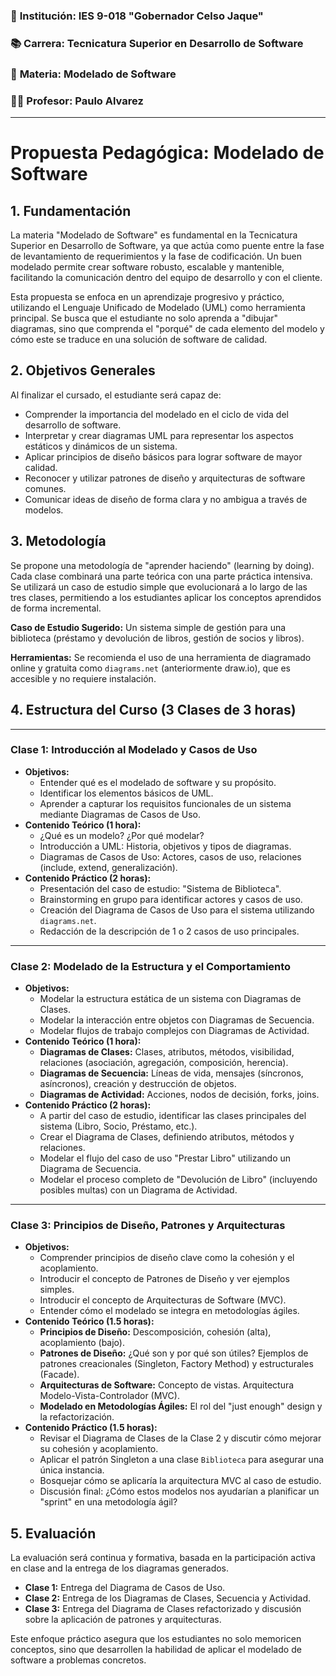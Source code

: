 ### 🏫 **Institución:** IES 9-018 "Gobernador Celso Jaque"
### 📚 **Carrera:** Tecnicatura Superior en Desarrollo de Software
### 📖 **Materia:** Modelado de Software
### 👨‍🏫 **Profesor:** Paulo Alvarez
---
# Propuesta Pedagógica: Modelado de Software

## 1. Fundamentación

La materia "Modelado de Software" es fundamental en la Tecnicatura Superior en Desarrollo de Software, ya que actúa como puente entre la fase de levantamiento de requerimientos y la fase de codificación. Un buen modelado permite crear software robusto, escalable y mantenible, facilitando la comunicación dentro del equipo de desarrollo y con el cliente.

Esta propuesta se enfoca en un aprendizaje progresivo y práctico, utilizando el Lenguaje Unificado de Modelado (UML) como herramienta principal. Se busca que el estudiante no solo aprenda a "dibujar" diagramas, sino que comprenda el "porqué" de cada elemento del modelo y cómo este se traduce en una solución de software de calidad.

## 2. Objetivos Generales

Al finalizar el cursado, el estudiante será capaz de:

*   Comprender la importancia del modelado en el ciclo de vida del desarrollo de software.
*   Interpretar y crear diagramas UML para representar los aspectos estáticos y dinámicos de un sistema.
*   Aplicar principios de diseño básicos para lograr software de mayor calidad.
*   Reconocer y utilizar patrones de diseño y arquitecturas de software comunes.
*   Comunicar ideas de diseño de forma clara y no ambigua a través de modelos.

## 3. Metodología

Se propone una metodología de "aprender haciendo" (learning by doing). Cada clase combinará una parte teórica con una parte práctica intensiva. Se utilizará un caso de estudio simple que evolucionará a lo largo de las tres clases, permitiendo a los estudiantes aplicar los conceptos aprendidos de forma incremental.

**Caso de Estudio Sugerido:** Un sistema simple de gestión para una biblioteca (préstamo y devolución de libros, gestión de socios y libros).

**Herramientas:** Se recomienda el uso de una herramienta de diagramado online y gratuita como `diagrams.net` (anteriormente draw.io), que es accesible y no requiere instalación.

## 4. Estructura del Curso (3 Clases de 3 horas)

---

### **Clase 1: Introducción al Modelado y Casos de Uso**

*   **Objetivos:**
    *   Entender qué es el modelado de software y su propósito.
    *   Identificar los elementos básicos de UML.
    *   Aprender a capturar los requisitos funcionales de un sistema mediante Diagramas de Casos de Uso.
*   **Contenido Teórico (1 hora):**
    *   ¿Qué es un modelo? ¿Por qué modelar?
    *   Introducción a UML: Historia, objetivos y tipos de diagramas.
    *   Diagramas de Casos de Uso: Actores, casos de uso, relaciones (include, extend, generalización).
*   **Contenido Práctico (2 horas):**
    *   Presentación del caso de estudio: "Sistema de Biblioteca".
    *   Brainstorming en grupo para identificar actores y casos de uso.
    *   Creación del Diagrama de Casos de Uso para el sistema utilizando `diagrams.net`.
    *   Redacción de la descripción de 1 o 2 casos de uso principales.

---

### **Clase 2: Modelado de la Estructura y el Comportamiento**

*   **Objetivos:**
    *   Modelar la estructura estática de un sistema con Diagramas de Clases.
    *   Modelar la interacción entre objetos con Diagramas de Secuencia.
    *   Modelar flujos de trabajo complejos con Diagramas de Actividad.
*   **Contenido Teórico (1 hora):**
    *   **Diagramas de Clases:** Clases, atributos, métodos, visibilidad, relaciones (asociación, agregación, composición, herencia).
    *   **Diagramas de Secuencia:** Líneas de vida, mensajes (síncronos, asíncronos), creación y destrucción de objetos.
    *   **Diagramas de Actividad:** Acciones, nodos de decisión, forks, joins.
*   **Contenido Práctico (2 horas):**
    *   A partir del caso de estudio, identificar las clases principales del sistema (Libro, Socio, Préstamo, etc.).
    *   Crear el Diagrama de Clases, definiendo atributos, métodos y relaciones.
    *   Modelar el flujo del caso de uso "Prestar Libro" utilizando un Diagrama de Secuencia.
    *   Modelar el proceso completo de "Devolución de Libro" (incluyendo posibles multas) con un Diagrama de Actividad.

---

### **Clase 3: Principios de Diseño, Patrones y Arquitecturas**

*   **Objetivos:**
    *   Comprender principios de diseño clave como la cohesión y el acoplamiento.
    *   Introducir el concepto de Patrones de Diseño y ver ejemplos simples.
    *   Introducir el concepto de Arquitecturas de Software (MVC).
    *   Entender cómo el modelado se integra en metodologías ágiles.
*   **Contenido Teórico (1.5 horas):**
    *   **Principios de Diseño:** Descomposición, cohesión (alta), acoplamiento (bajo).
    *   **Patrones de Diseño:** ¿Qué son y por qué son útiles? Ejemplos de patrones creacionales (Singleton, Factory Method) y estructurales (Facade).
    *   **Arquitecturas de Software:** Concepto de vistas. Arquitectura Modelo-Vista-Controlador (MVC).
    *   **Modelado en Metodologías Ágiles:** El rol del "just enough" design y la refactorización.
*   **Contenido Práctico (1.5 horas):**
    *   Revisar el Diagrama de Clases de la Clase 2 y discutir cómo mejorar su cohesión y acoplamiento.
    *   Aplicar el patrón Singleton a una clase `Biblioteca` para asegurar una única instancia.
    *   Bosquejar cómo se aplicaría la arquitectura MVC al caso de estudio.
    *   Discusión final: ¿Cómo estos modelos nos ayudarían a planificar un "sprint" en una metodología ágil?

## 5. Evaluación

La evaluación será continua y formativa, basada en la participación activa en clase and la entrega de los diagramas generados.

*   **Clase 1:** Entrega del Diagrama de Casos de Uso.
*   **Clase 2:** Entrega de los Diagramas de Clases, Secuencia y Actividad.
*   **Clase 3:** Entrega del Diagrama de Clases refactorizado y discusión sobre la aplicación de patrones y arquitecturas.

Este enfoque práctico asegura que los estudiantes no solo memoricen conceptos, sino que desarrollen la habilidad de aplicar el modelado de software a problemas concretos.
